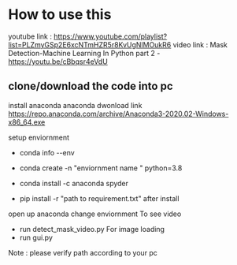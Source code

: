 # How to use this 

youtube link : https://www.youtube.com/playlist?list=PLZmyGSp2E6xcNTmHZR5r8KvUgNlMOukR6
video link : Mask Detection-Machine Learning In Python part 2 - https://youtu.be/cBbqsr4eVdU
## clone/download  the code into pc 

install anaconda
anaconda dwonload link https://repo.anaconda.com/archive/Anaconda3-2020.02-Windows-x86_64.exe

setup enviornment
* conda info --env

* conda create -n "enviornment name " python=3.8

* conda install -c anaconda spyder

* pip install -r "path to requirement.txt"
after install 

open up anaconda change enviornment
To see video 
* run detect_mask_video.py 
For image loading 
* run gui.py

Note : please verify path according to your pc
